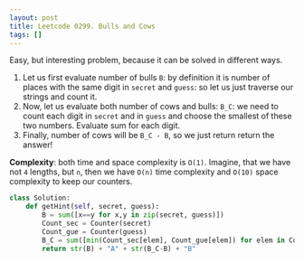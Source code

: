 ```yaml
---
layout: post
title: Leetcode 0299. Bulls and Cows
tags: []
---
```


Easy, but interesting problem, because it can be solved in different ways.

1. Let us first evaluate number of bulls `B`: by definition it is number of places with the same digit in `secret` and `guess`: so let us just traverse our strings and count it.
2. Now, let us evaluate both number of cows and bulls: `B_C`: we need to count each digit in `secret` and in `guess` and choose the smallest of these two numbers.  Evaluate sum for each digit.
3. Finally, number of cows will be `B_C - B`, so we just return return the answer!

**Complexity**: both time and space complexity is `O(1)`. Imagine, that we have not `4` lengths, but `n`, then we have `O(n)` time complexity and `O(10)` space complexity to keep our counters.

```python
class Solution:
    def getHint(self, secret, guess):
        B = sum([x==y for x,y in zip(secret, guess)])
		Count_sec = Counter(secret)
        Count_gue = Counter(guess)
        B_C = sum([min(Count_sec[elem], Count_gue[elem]) for elem in Count_sec])
        return str(B) + "A" + str(B_C-B) + "B"
```
